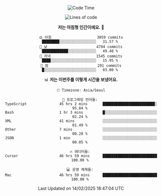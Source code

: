 <div align="center">

<br />

 <!--START_SECTION:waka-->
![Code Time](http://img.shields.io/badge/Code%20Time-4%2C202%20hrs%2027%20mins-blue)

![Lines of code](https://img.shields.io/badge/%EC%A0%80%EB%8A%94%20%EC%97%AC%ED%83%9C%EA%B9%8C%EC%A7%80%20-5.1%20million%20%EC%A4%84%EC%9D%98%20%EC%BD%94%EB%93%9C%EB%A5%BC%20%EC%9E%91%EC%84%B1%ED%96%88%EC%96%B4%EC%9A%94.-blue)

**저는 아침형 인간이에요. 🐤** 

```text
🌞 아침                     3059 commits        ████████░░░░░░░░░░░░░░░░░   31.57 % 
🌆 낮　                     4794 commits        ████████████░░░░░░░░░░░░░   49.48 % 
🌃 저녁                     1545 commits        ████░░░░░░░░░░░░░░░░░░░░░   15.95 % 
🌙 밤　                     291 commits         █░░░░░░░░░░░░░░░░░░░░░░░░   03.00 % 
```


📊 **저는 이번주를 이렇게 시간을 보냈어요.** 

```text
🕑︎ Timezone: Asia/Seoul

💬 프로그래밍 언어들: 
TypeScript               45 hrs 2 mins       ████████████████████████░   95.84 % 
Bash                     1 hr 3 mins         █░░░░░░░░░░░░░░░░░░░░░░░░   02.24 % 
XML                      41 mins             ░░░░░░░░░░░░░░░░░░░░░░░░░   01.49 % 
Other                    7 mins              ░░░░░░░░░░░░░░░░░░░░░░░░░   00.28 % 
JSON                     1 min               ░░░░░░░░░░░░░░░░░░░░░░░░░   00.05 % 

🔥 에디터들: 
Cursor                   46 hrs 59 mins      █████████████████████████   100.00 % 

💻 운영 체제들: 
Mac                      46 hrs 59 mins      █████████████████████████   100.00 % 
```


 Last Updated on 14/02/2025 18:47:04 UTC
<!--END_SECTION:waka-->

</div>
